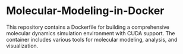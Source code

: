 # Molecular-Modeling-in-Docker
This repository contains a Dockerfile for building a comprehensive molecular dynamics simulation environment with CUDA support. The container includes various tools for molecular modeling, analysis, and visualization.
